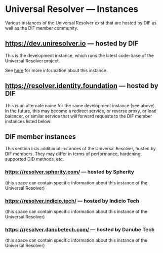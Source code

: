 # Universal Resolver — Instances

Various instances of the Universal Resolver exist that are hosted by DIF as well as the DIF member community.

## https://dev.uniresolver.io — hosted by DIF

This is the development instance, which runs the latest code-base of the Universal Resolver project.

See [here](/docs/instances/development-instance.md) for more information about this instance.

## https://resolver.identity.foundation — hosted by DIF

This is an alternate name for the same development instance (see above). In the future, this may become a redirect service, or reverse proxy, or load balancer, or similar service that will forward requests to the DIF member instances listed below:

## DIF member instances

This section lists additional instances of the Universal Resolver, hosted by DIF members. They may differ in terms of performance, hardening, supported DID methods, etc.

### https://resolver.spherity.com/ — hosted by Spherity

(this space can contain specific information about this instance of the Universal Resolver)

### https://resolver.indicio.tech/ — hosted by Indicio Tech

(this space can contain specific information about this instance of the Universal Resolver)

### https://resolver.danubetech.com/ — hosted by Danube Tech

(this space can contain specific information about this instance of the Universal Resolver)

